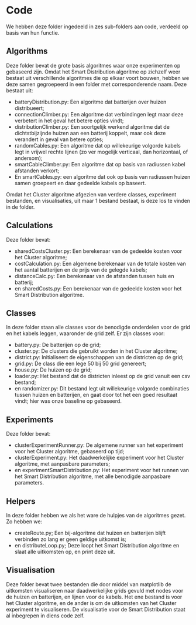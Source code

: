 # Code
We hebben deze folder ingedeeld in zes sub-folders aan code, verdeeld op basis van hun functie.

## Algorithms
Deze folder bevat de grote basis algoritmes waar onze experimenten op gebaseerd zijn. Omdat het Smart Distribution algoritme op zichzelf
weer bestaat uit verschillende algoritmes die op elkaar voort bouwen, hebben we deze samen gegroepeerd in een folder met corresponderende naam.
Deze bestaat uit:
* batteryDistribution.py: Een algoritme dat batterijen over huizen distribueert;
* connectionClimber.py: Een algoritme dat verbindingen legt maar deze verbetert in het geval het betere opties vindt;
* distributionClimber.py: Een soortgelijk werkend algoritme dat de dichtstbijzijnde huizen aan een batterij koppelt, maar ook deze verandert in geval van betere opties;
* randomCables.py: Een algoritme dat op willekeurige volgorde kabels legt in vrijwel rechte lijnen (zo ver mogelijk verticaal, dan horizontaal, of andersom);
* smartCableClimber.py: Een algoritme dat op basis van radiussen kabel afstanden verkort;
* En smartCables.py: een algoritme dat ook op basis van radiussen huizen samen groepeert en daar gedeelde kabels op baseert.

Omdat het Cluster algoritme afgezien van verdere classes, experiment bestanden, en visualisaties, uit maar 1 bestand bestaat, is deze los te
vinden in de folder.

## Calculations
Deze folder bevat:
* sharedCostsCluster.py: Een berekenaar van de gedeelde kosten voor het Cluster algoritme;
* costCalculation.py: Een algemene berekenaar van de totale kosten van het aantal batterijen en de prijs van de gelegde kabels;
* distanceCalc.py: Een berekenaar van de afstanden tussen huis en batterij;
* en sharedCosts.py: Een berekenaar van de gedeelde kosten voor het Smart Distribution algoritme.

## Classes
In deze folder staan alle classes voor de benodigde onderdelen voor de grid en het kabels leggen, waaronder de grid zelf. Er zijn classes voor:
* battery.py: De batterijen op de grid;
* cluster.py: De clusters die gebruikt worden in het Cluster algoritme;
* district.py: Initialiseert de eigenschappen van de districten op de grid;
* grid.py: De class die een lege 50 bij 50 grid genereert;
* house.py: De huizen op de grid;
* loader.py: Het bestand dat de districten inleest op de grid vanuit een csv bestand;
* en randomizer.py: Dit bestand legt uit willekeurige volgorde combinaties tussen huizen en batterijen, en gaat door tot het een goed resultaat vindt;
hier was onze baseline op gebaseerd.

## Experiments
Deze folder bevat:
* clusterExperimentRunner.py: De algemene runner van het experiment voor het Cluster algoritme, gebaseerd op tijd;
* clusterExperiment.py: Het daadwerkelijke experiment voor het Cluster algoritme, met aanpasbare parameters;
* en experimentSmartDistribution.py: Het experiment voor het runnen van het Smart Distribution algoritme, met alle benodigde aanpasbare parameters.

## Helpers
In deze folder hebben we als het ware de hulpjes van de algoritmes gezet. Zo hebben we:
* createRoute.py; Een bij-algoritme dat huizen en batterijen blijft verbinden zo lang er geen geldige uitkomst is;
* en distributeLoop.py; Deze loopt het Smart Distribution algoritme en slaat alle uitkomsten op, en print deze uit.

## Visualisation
Deze folder bevat twee bestanden die door middel van matplotlib de uitkomsten visualiseren naar daadwerkelijke grids gevuld met nodes voor de huizen
en batterijen, en lijnen voor de kabels. Het ene bestand is voor het Cluster algoritme, en de ander is om de uitkomsten van het Cluster experiment te visualiseren. De visualisatie voor de Smart Distribution staat al inbegrepen in diens code zelf.
